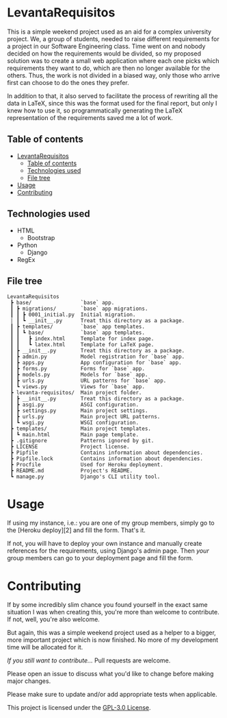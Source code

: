 # LevantaRequisitos

This is a simple weekend project used as an aid for a complex university project. We, a group of students, needed to raise different requirements for a project in our Software Engineering class. Time went on and nobody decided on how the requirements would be divided, so my proposed solution was to create a small web application where each one picks which requirements they want to do, which are then no longer available for the others. Thus, the work is not divided in a biased way, only those who arrive first can choose to do the ones they prefer.

In addition to that, it also served to facilitate the process of rewriting all the data in LaTeX, since this was the format used for the final report, but only I knew how to use it, so programmatically generating the LaTeX representation of the requirements saved me a lot of work.

## Table of contents

- [LevantaRequisitos](#levantarequisitos)
  - [Table of contents](#table-of-contents)
  - [Technologies used](#technologies-used)
  - [File tree](#file-tree)
- [Usage](#usage)
- [Contributing](#contributing)

## Technologies used

- HTML
  - Bootstrap
- Python
  - Django
- RegEx

## File tree

```
LevantaRequisitos
 ┣ base/                `base` app.
 ┃ ┣ migrations/        `base` app migrations.
 ┃ ┃ ┣ 0001_initial.py  Initial migration.
 | ┃ ┗ __init__.py      Treat this directory as a package.
 ┃ ┣ templates/         `base` app templates.
 ┃ ┃ ┗ base/            `base` app templates.
 ┃ ┃   ┣ index.html     Template for index page.
 ┃ ┃   ┗ latex.html     Template for LaTeX page.
 ┃ ┣ __init__.py        Treat this directory as a package.
 ┃ ┣ admin.py           Model registration for `base` app.
 ┃ ┣ apps.py            App configuration for `base` app.
 ┃ ┣ forms.py           Forms for `base` app.
 ┃ ┣ models.py          Models for `base` app.
 ┃ ┣ urls.py            URL patterns for `base` app.
 ┃ ┗ views.py           Views for `base` app.
 ┣ levanta-requisitos/  Main project folder.
 ┃ ┣ __init__.py        Treat this directory as a package.
 ┃ ┣ asgi.py            ASGI configuration.
 ┃ ┣ settings.py        Main project settings.
 ┃ ┣ urls.py            Main project URL patterns.
 ┃ ┗ wsgi.py            WSGI configuration.
 ┣ templates/           Main project templates.
 ┃ ┗ main.html          Main page template.
 ┣ .gitignore           Patterns ignored by git.
 ┣ LICENSE              Project license.
 ┣ Pipfile              Contains information about dependencies.
 ┣ Pipfile.lock         Contains information about dependencies.
 ┣ Procfile             Used for Heroku deployment.
 ┣ README.md            Project's README.
 ┗ manage.py            Django's CLI utility tool.
```

# Usage

If using my instance, i.e.: you are one of my group members, simply go to the [Heroku deploy][2] and fill the form. That's it.

If not, you will have to deploy your own instance and manually create references for the requirements, using Django's admin page. Then _your_ group members can go to your deployment page and fill the form.

# Contributing

If by some incredibly slim chance you found yourself in the exact same situation I was when creating this, you're more than welcome to contribute. If not, well, you're also welcome.

But again, this was a simple weekend project used as a helper to a bigger, more important project which is now finished. No more of my development time will be allocated for it.

_If you still want to contribute..._ Pull requests are welcome.

Please open an issue to discuss what you'd like to change before making major changes.

Please make sure to update and/or add appropriate tests when applicable.

This project is licensed under the [GPL-3.0 License](./LICENSE).
